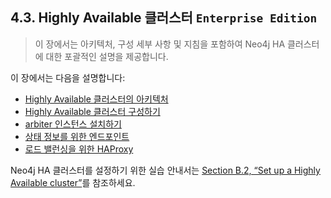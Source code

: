 ## 4.3. Highly Available 클러스터 `Enterprise Edition`
> 이 장에서는 아키텍처, 구성 세부 사항 및 지침을 포함하여 Neo4j HA 클러스터에 대한 포괄적인 설명을 제공합니다.

이 장에서는 다음을 설명합니다:

* [Highly Available 클러스터의 아키텍처](/clustering/highly-available-cluster/architecture-of-a-highly-available-cluster.md)
* [Highly Available 클러스터 구성하기](/clustering/highly-available-cluster/configure-a-highly-available-cluster.md)
* [arbiter 인스턴스 설치하기](/clustering/highly-available-cluster/install-an-arbiter-instance.md)
* [상태 정보를 위한 엔드포인트](/clustering/highly-available-cluster/endpoints-for-status-information.md)
* [로드 밸런싱을 위한 HAProxy](/clustering/highly-available-cluster/haproxy-for-load-balancing.md)

Neo4j HA 클러스터를 설정하기 위한 실습 안내서는 [Section B.2, “Set up a Highly Available cluster”](https://neo4j.com/docs/operations-manual/3.3/tutorial/highly-available-cluster/)를 참조하세요.
